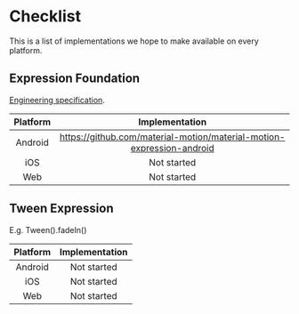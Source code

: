 # Checklist

This is a list of implementations we hope to make available on every platform.

## Expression Foundation

[Engineering specification](https://material-motion.gitbooks.io/material-motion-starmap/content/specifications/expressions.html).

| Platform | Implementation |
|:--------:|:----------:|
| Android | https://github.com/material-motion/material-motion-expression-android |
| iOS | Not started |
| Web | Not started |

## Tween Expression

E.g. Tween().fadeIn()

| Platform | Implementation |
|:--------:|:----------:|
| Android | Not started |
| iOS | Not started |
| Web | Not started |

